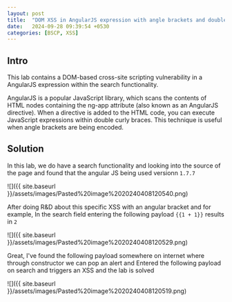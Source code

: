 ```yaml
---
layout: post
title:  "DOM XSS in AngularJS expression with angle brackets and double quotes HTML-encoded"
date:   2024-09-28 09:39:54 +0530
categories: [BSCP, XSS]
---
```



## Intro

This lab contains a DOM-based cross-site scripting vulnerability in a AngularJS expression within the search functionality.

AngularJS is a popular JavaScript library, which scans the contents of HTML nodes containing the ng-app attribute (also known as an AngularJS directive). When a directive is added to the HTML code, you can execute JavaScript expressions within double curly braces. This technique is useful when angle brackets are being encoded. 

## Solution

In this lab, we do have a search functionality and looking into the source of the page and found that the angular JS being used versionn `1.7.7`⁠

  

![]({{ site.baseurl }}/assets/images/Pasted%20image%2020240408120540.png)  

  

After doing R&D about this specific XSS with an angular bracket and for example, In the search field entering the following payload `{{1 + 1}}` results in `2`⁠

  

![]({{ site.baseurl }}/assets/images/Pasted%20image%2020240408120529.png)  

  

Great, I've found the following payload somewhere on internet where through constructor we can pop an alert and Entered the following payload on search and triggers an XSS and the lab is solved⁠

  

![]({{ site.baseurl }}/assets/images/Pasted%20image%2020240408120519.png)